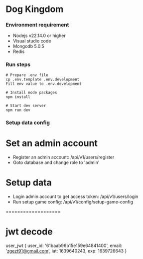 # Dog Kingdom

### Environment requirement
- Nodejs v22.14.0 or higher
- Visual studio code
- Mongodb 5.0.5
- Redis

### Run steps
```
# Prepare .env file
cp .env.template .env.development
Fill env value to .env.development 

# Install node packages
npm install

# Start dev server
npm run dev
```

### Setup data config
# Set an admin account
- Register an admin account: /api/v1/users/register
- Goto database and change role to 'admin'
# Setup data
- Login admin account to get access token: /api/v1/users/login
- Run setup game config: /api/v1/config/setup-game-config

===================

# jwt decode

user_jwt
{
    user_id: '61baab96b15e159e64841400',
    email: 'zgezt91@gmail.com',
    iat: 1639640243,
    exp: 1639726643
}